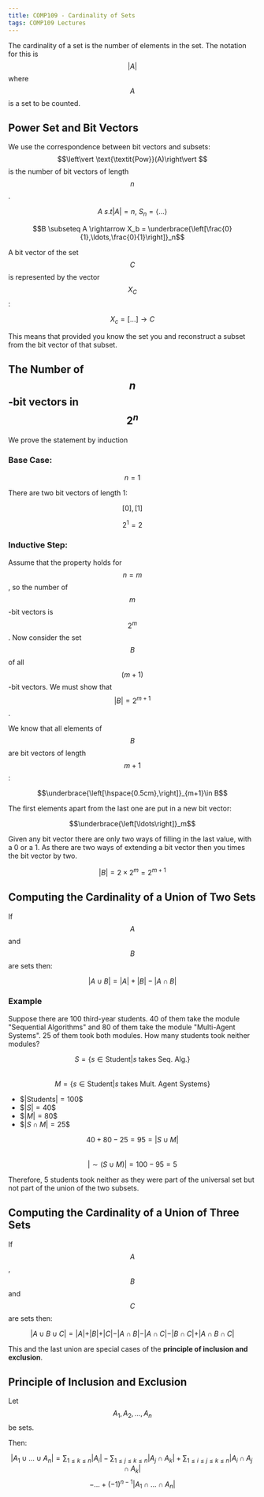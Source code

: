 ```yaml
---
title: COMP109 - Cardinality of Sets
tags: COMP109 Lectures
---
```

The cardinality of a set is the number of elements in the set. The notation for this is $$\vert A\vert $$ where $$A$$ is a set to be counted.

## Power Set and Bit Vectors
We use the correspondence between bit vectors and subsets: $$\left\vert  \text{\textit{Pow}}(A)\right\vert $$ is the number of bit vectors of length $$n$$.

$$A\ s.t \left\vert  A \right\vert  = n,\ S_n = \langle\ldots\rangle$$

$$B \subseteq A \rightarrow X_b = \underbrace{\left[\frac{0}{1},\ldots,\frac{0}{1}\right]}_n$$

A bit vector of the set $$C$$ is represented by the vector $$X_C$$:

$$X_c=\left[\ldots\right] \rightarrow C$$

This means that provided you know the set you and reconstruct a subset from the bit vector of that subset.

## The Number of $$n$$-bit vectors in $$2^n$$
We prove the statement by induction
### Base Case:
$$n=1$$

There are two bit vectors of length 1:

$$\left[0\right], \left[1\right]$$

$$2^1=2$$

### Inductive Step:
Assume that the property holds for $$n=m$$, so the number of $$m$$-bit vectors is $$2^m$$. Now consider the set $$B$$ of all $$(m+1)$$-bit vectors. We must show that $$\left\vert B\right\vert =2^{m+1}$$.

We know that all elements of $$B$$ are bit vectors of length $$m+1$$:

$$\underbrace{\left[\hspace{0.5cm},\right]}_{m+1}\in B$$

The first elements apart from the last one are put in a new bit vector:

$$\underbrace{\left[\ldots\right]}_m$$

Given any bit vector there are only two ways of filling in the last value, with a 0 or a 1. As there are two ways of extending a bit vector then you times the bit vector by two.

$$\left\vert  B \right\vert  = 2 \times 2^m = 2^{m+1}$$

## Computing the Cardinality of a Union of Two Sets
If $$A$$ and $$B$$ are sets then:

$$\left\vert  A \cup B \right\vert  = \left\vert  A \right\vert  + \left\vert  B \right\vert  - \left\vert  A\cap B \right\vert $$

### Example
Suppose there are 100 third-year students. 40 of them take the module "Sequential Algorithms" and 80 of them take the module "Multi-Agent Systems". 25 of them took both modules. How many students took neither modules?

$$S=\{s\in \text{Student} \vert  s \text{ takes Seq. Alg.}\}$$  
$$M=\{s\in \text{Student} \vert  s \text{ takes Mult. Agent Systems}\}$$

* \$$\vert \text{Students}\vert  =100$$
* \$$\vert S\vert =40$$
* \$$\vert M\vert  = 80$$
* \$$\vert S\cap M\vert  =25$$

$$40+80-25=95=\vert S\cup M\vert $$  
$$\vert \sim(S\cup M)\vert =100-95=5$$

Therefore, 5 students took neither as they were part of the universal set but not part of the union of the two subsets.

## Computing the Cardinality of a Union of Three Sets
If $$A$$, $$B$$ and $$C$$ are sets then:

$$\vert A\cup B \cup C\vert = \vert A\vert  +\vert B\vert  + \vert C\vert  - \vert A\cap B\vert -\vert A\cap C\vert  - \vert B\cap C\vert  + \vert A\cap B\cap C\vert $$

This and the last union are special cases of the **principle of inclusion and exclusion**.

## Principle of Inclusion and Exclusion
Let $$A_1,A_2,\ldots,A_n$$ be sets.

Then:

$$\left\vert A_1\cup\ldots\cup A_n\right\vert =\sum_{1\leq k\leq n} \left\vert A_i\right\vert -\sum_{1\leq j\leq k\leq n} \left\vert A_j \cap A_k\right\vert +\sum_{1\leq i\leq j\leq k\leq n} \left\vert A_i \cap A_j \cap A_k\right\vert $$
$$-...+(-1)^{n-1}\left\vert A_1\cap\ldots\cap A_n\right\vert $$
